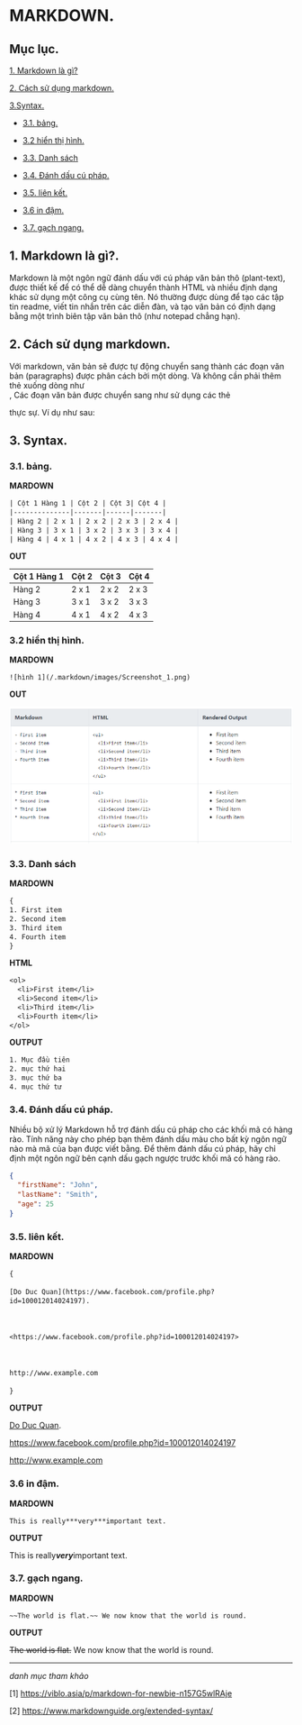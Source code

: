 # MARKDOWN.

## Mục lục.

[1. Markdown là gì?](#1-markdown-là-gì)

[2. Cách sử dụng markdown.](#2-cách-sử-dụng-markdown)

[3.Syntax.](#3-syntax)


- [ 3.1. bảng.](#31-bảng)

- [3.2 hiển thị hình.](#32-hiển-thị-hình)

- [3.3. Danh sách](#33-danh-sách)

- [3.4. Đánh dấu cú pháp. ](#34-đánh-dấu-cú-pháp)

- [3.5. liên kết. ](#35-liên-kết)

- [3.6 in đậm.](#36-in-đậm)

- [ 3.7. gạch ngang.](#37-gạch-ngang)


## 1. Markdown là gì?.

Markdown là một ngôn ngữ đánh dấu với cú pháp văn bản thô (plant-text), được thiết kế để có thể dễ dàng chuyển thành HTML và nhiều định dạng khác sử dụng một công cụ cùng tên. Nó thường được dùng để tạo các tập tin readme, viết tin nhắn trên các diễn đàn, và tạo văn bản có định dạng bằng một trình biên tập văn bản thô (như notepad chẳng hạn).

## 2. Cách sử dụng markdown.

Với markdown, văn bản sẽ được tự động chuyển sang thành các đoạn văn bản (paragraphs) được phân cách bởi một dòng. Và không cần phải thêm thẻ xuống dòng như <br>, Các đoạn văn bản được chuyển sang như sử dụng các thẻ <p> thực sự. Ví dụ như sau:







## 3. Syntax.

### 3.1. bảng.


**MARDOWN**

```
| Cột 1 Hàng 1 | Cột 2 | Cột 3| Cột 4 |
|--------------|-------|------|-------|
| Hàng 2 | 2 x 1 | 2 x 2 | 2 x 3 | 2 x 4 |
| Hàng 3 | 3 x 1 | 3 x 2 | 3 x 3 | 3 x 4 |
| Hàng 4 | 4 x 1 | 4 x 2 | 4 x 3 | 4 x 4 |
```

**OUT**

| Cột 1 Hàng 1 | Cột 2 | Cột 3| Cột 4 |
|--------------|-------|------|-------|
| Hàng 2 | 2 x 1 | 2 x 2 | 2 x 3 | 2 x 4 |
| Hàng 3 | 3 x 1 | 3 x 2 | 3 x 3 | 3 x 4 |
| Hàng 4 | 4 x 1 | 4 x 2 | 4 x 3 | 4 x 4 |



### 3.2 hiển thị hình.


**MARDOWN**


```
![hình 1](/.markdown/images/Screenshot_1.png)

```
**OUT**



![hình 1](../images/1_minh_hoa.png)


### 3.3. Danh sách

**MARDOWN**
```
{
1. First item
2. Second item
3. Third item
4. Fourth item
}
```
**HTML**
```
<ol>
  <li>First item</li>
  <li>Second item</li>
  <li>Third item</li>
  <li>Fourth item</li>
</ol>

```
**OUTPUT**
```
1. Mục đầu tiên
2. mục thứ hai
3. mục thứ ba
4. mục thứ tư

```







### 3.4. Đánh dấu cú pháp. 

Nhiều bộ xử lý Markdown hỗ trợ đánh dấu cú pháp cho các khối mã có hàng rào. Tính năng này cho phép bạn thêm đánh dấu màu cho bất kỳ ngôn ngữ nào mà mã của bạn được viết bằng. Để thêm đánh dấu cú pháp, hãy chỉ định một ngôn ngữ bên cạnh dấu gạch ngược trước khối mã có hàng rào.

```json
{
  "firstName": "John",
  "lastName": "Smith",
  "age": 25
}
```


### 3.5. liên kết. 

**MARDOWN**
```
{

[Do Duc Quan](https://www.facebook.com/profile.php?id=100012014024197).



<https://www.facebook.com/profile.php?id=100012014024197>



http://www.example.com

}
```
**OUTPUT**

 [Do Duc Quan](https://www.facebook.com/profile.php?id=100012014024197).



<https://www.facebook.com/profile.php?id=100012014024197>



http://www.example.com

### 3.6 in đậm.

**MARDOWN**
```
This is really***very***important text.

```
**OUTPUT**

This is really***very***important text.

### 3.7. gạch ngang.

**MARDOWN**
```
~~The world is flat.~~ We now know that the world is round.

```
**OUTPUT**

~~The world is flat.~~ We now know that the world is round.




---
*danh mục tham khảo* 

[1] https://viblo.asia/p/markdown-for-newbie-n157G5wlRAje

[2] https://www.markdownguide.org/extended-syntax/
</p>









